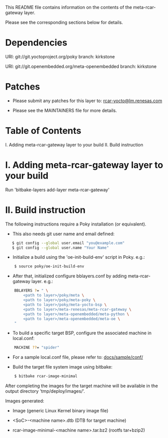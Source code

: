 This README file contains information on the contents of the meta-rcar-gateway layer.

Please see the corresponding sections below for details.

Dependencies
============

  URI: git://git.yoctoproject.org/poky
  branch: kirkstone

  URI: git://git.openembedded.org/meta-openembedded
  branch: kirkstone

Patches
=======

* Please submit any patches for this layer to: rcar-yocto@lm.renesas.com

* Please see the MAINTAINERS file for more details.

Table of Contents
=================

  I. Adding meta-rcar-gateway layer to your build
 II. Build instruction


I. Adding meta-rcar-gateway layer to your build
=================================================

Run 'bitbake-layers add-layer meta-rcar-gateway'

II. Build instruction
========

The following instructions require a Poky installation (or equivalent).

* This also needs git user name and email defined:

```bash
   $ git config --global user.email "you@example.com"
   $ git config --global user.name "Your Name"
```

* Initialize a build using the 'oe-init-build-env' script in Poky. e.g.:

```bash
    $ source poky/oe-init-build-env
```

* After that, initialized configure bblayers.conf by adding meta-rcar-gateway layer.
e.g.:

```bash
    BBLAYERS ?= " \
        <path to layer>/poky/meta \
        <path to layer>/poky/meta-poky \
        <path to layer>/poky/meta-yocto-bsp \
        <path to layer>/meta-renesas/meta-rcar-gateway \
        <path to layer>/meta-openembedded/meta-python \
        <path to layer>/meta-openembedded/meta-oe \
    "
```

* To build a specific target BSP, configure the associated machine in local.conf:

```bash
    MACHINE ??= "spider"
```

* For a sample local.conf file, please refer to: [docs/sample/conf/](docs/sample/conf/)

* Build the target file system image using bitbake:

```bash
    $ bitbake rcar-image-minimal
```

After completing the images for the target machine will be available in the
output directory 'tmp/deploy/images/<supported board name>'.

Images generated:

* Image (generic Linux Kernel binary image file)

* \<SoC\>-\<machine name\>.dtb (DTB for target machine)

* rcar-image-minimal-\<machine name\>.tar.bz2 (rootfs tar+bzip2)

